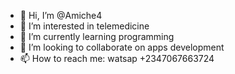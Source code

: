 - 👋 Hi, I’m @Amiche4
- 👀 I’m interested in telemedicine
- 🌱 I’m currently learning programming 
- 💞️ I’m looking to collaborate on apps development 
- 📫 How to reach me: watsap +2347067663724

<!---
Amiche4/Amiche4 is a ✨ special ✨ repository because its `README.md` (this file) appears on your GitHub profile.
You can click the Preview link to take a look at your changes.
--->
